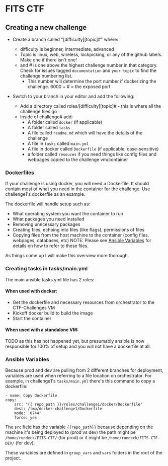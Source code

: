 # FITS CTF

## Creating a new challenge

- Create a branch called "[difficulty][topic]#" where:
    - difficulty is beginner, intermediate, advanced 
    - Topic is linux, web, wireless, lockpicking, or any of the github labels. Make one if there isn't one!
    - and # is one above the highest challenge number in that category. Check for issues tagged `documentation` and `your topic` to find the challenge numbering list.
        - This number will determine the port number if dockerizing the challenge. 6000 + # = the exposed port

- Switch to your branch in your editor and add the following:
    - Add a directory called roles/[difficulty][topic]# - this is where all the challenge files go
    - Inside of challenge# add:
        - A folder called `docker` (if applicable)
        - A folder called `tasks`
        - A file called <span>`readme.md`</span> which will have the details of the challenge
        - A file in `tasks` called `main.yml`
        - A file in docker called `Dockerfile` (if applicable, case-sensitive)
        - a folder called `resouces` if you need things like config files and webpages copied to the challenge vm/container

### Dockerfiles

If your challenge is using docker, you will need a Dockerfile. It should contain most of what you need in the container for the challenge. Use challenge1's dockerfile as an example. 

The dockerfile will handle setup such as:

- What operating system you want the container to run
- What packages you need installed
- Removing unncessary packages
- Creating files, echoing into files (like flags), permissions of files
- Copying files from the host machine to the container (config files, webpages, databases, etc) NOTE: Please see [Ansible Variables](#ansible-variables) for details on how to refer to these files.

As things come up I will make this overview more thorough.

### Creating tasks in tasks/main.yml

The main ansible tasks.yml file has 2 roles:

#### When used with docker:
- Get the dockerfile and necessary resources from orchestrator to the CTF-Challenges VM
- Kickoff docker build to build the image
- Start the container

#### When used with a standalone VM:
TODO as this has not happened yet, but presumably ansible is now responsible for 100% of setup and you will not have a dockerfile at all.


### Ansible Variables

Because prod and dev are pulling from 2 different branches for deployment, variables are used when referring to a file location on orchestrator. For example, in challenge1's `tasks/main.yml` there's this command to copy a dockerfile:

    - name: Copy dockerfile
    copy:
        src: "{{ repo_path }}/roles/challenge1/docker/Dockerfile"
        dest: /tmp/docker-challenge1/Dockerfile
        mode: '0744'
        force: yes

The `src` field has the variable `{{repo_path}}` because depending on the machine it's being deployed to (prod vs dev) the path might be `/home/rundeck/FITS-CTF/` (for prod) or it might be `/home/rundeck/FITS-CTF-DEV/` (for dev).

These variables are defined in `group_vars` and `vars` folders in the root of the project.